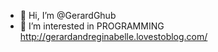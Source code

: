 - 👋 Hi, I’m @GerardGhub
- 👀 I’m interested in PROGRAMMING
http://gerardandreginabelle.lovestoblog.com/

<!---
GerardGhub/GerardGhub is a ✨ special ✨ repository because its `README.md` (this file) appears on your GitHub profile.
You can click the Preview link to take a look at your changes.
--->
